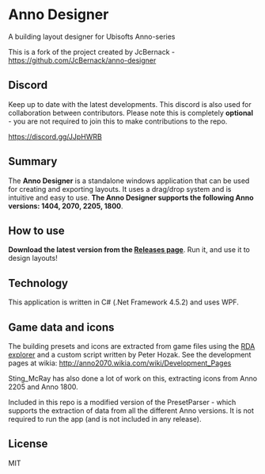 # Anno Designer
A building layout designer for Ubisofts Anno-series

This is a fork of the project created by JcBernack - https://github.com/JcBernack/anno-designer

## Discord
Keep up to date with the latest developments. This discord is also used for collaboration between contributors. Please note this is  completely **optional** - you are not required to join this to make contributions to the repo.

https://discord.gg/JJpHWRB


## Summary

The **Anno Designer** is a standalone windows application that can be used for creating and exporting layouts. It uses a drag/drop system and is intuitive and easy to use. **The Anno Designer supports the following Anno versions: 1404, 2070, 2205, 1800**.

## How to use

**Download the latest version from the [Releases page](https://github.com/AgmasGold/anno-designer/releases)**. Run it, and use it to design layouts!

## Technology

This application is written in C# (.Net Framework 4.5.2) and uses WPF.

## Game data and icons

The building presets and icons are extracted from game files using the [RDA explorer](https://github.com/lysannschlegel/RDAExplorer)  and a custom script written by Peter Hozak. See the development pages at wikia: http://anno2070.wikia.com/wiki/Development_Pages

Sting_McRay has also done a lot of work on this, extracting icons from Anno 2205 and Anno 1800.

Included in this repo is a modified version of the PresetParser - which supports the extraction of data from all the different Anno versions. It is not required to run the app (and is not included in any release).

## License
MIT

